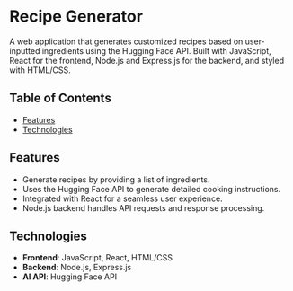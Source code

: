# Recipe Generator

A web application that generates customized recipes based on user-inputted ingredients using the Hugging Face API. Built with JavaScript, React for the frontend, Node.js and Express.js for the backend, and styled with HTML/CSS.

## Table of Contents
- [Features](#features)
- [Technologies](#technologies)

## Features
- Generate recipes by providing a list of ingredients.
- Uses the Hugging Face API to generate detailed cooking instructions.
- Integrated with React for a seamless user experience.
- Node.js backend handles API requests and response processing.
  
## Technologies
- **Frontend**: JavaScript, React, HTML/CSS
- **Backend**: Node.js, Express.js
- **AI API**: Hugging Face API
